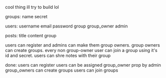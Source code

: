 cool thing ill try to build lol

groups:
name
secret

users:
username
email
password
group
group_owner
admin

posts:
title
content
group


users can register and admins can make them group owners. group owners can create groups. every non group-owner user can join a group using it's id and secret. users can shre notes with their group

done:
users can register
users can be assigned group_owner prop by admin
group_owners can create groups
users can join groups
